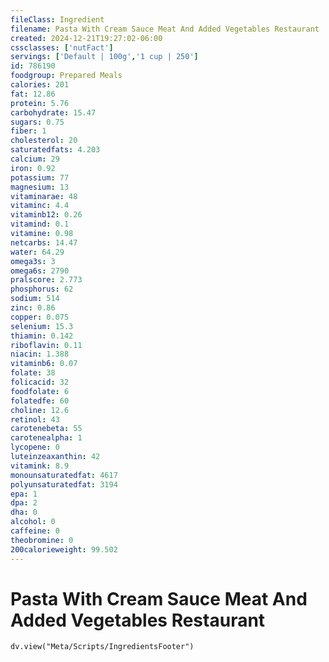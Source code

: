 ```yaml
---
fileClass: Ingredient
filename: Pasta With Cream Sauce Meat And Added Vegetables Restaurant
created: 2024-12-21T19:27:02-06:00
cssclasses: ['nutFact']
servings: ['Default | 100g','1 cup | 250']
id: 786190
foodgroup: Prepared Meals
calories: 201
fat: 12.86
protein: 5.76
carbohydrate: 15.47
sugars: 0.75
fiber: 1
cholesterol: 20
saturatedfats: 4.203
calcium: 29
iron: 0.92
potassium: 77
magnesium: 13
vitaminarae: 48
vitaminc: 4.4
vitaminb12: 0.26
vitamind: 0.1
vitamine: 0.98
netcarbs: 14.47
water: 64.29
omega3s: 3
omega6s: 2790
pralscore: 2.773
phosphorus: 62
sodium: 514
zinc: 0.86
copper: 0.075
selenium: 15.3
thiamin: 0.142
riboflavin: 0.11
niacin: 1.388
vitaminb6: 0.07
folate: 38
folicacid: 32
foodfolate: 6
folatedfe: 60
choline: 12.6
retinol: 43
carotenebeta: 55
carotenealpha: 1
lycopene: 0
luteinzeaxanthin: 42
vitamink: 8.9
monounsaturatedfat: 4617
polyunsaturatedfat: 3194
epa: 1
dpa: 2
dha: 0
alcohol: 0
caffeine: 0
theobromine: 0
200calorieweight: 99.502
---
```


# Pasta With Cream Sauce Meat And Added Vegetables Restaurant

```dataviewjs
dv.view("Meta/Scripts/IngredientsFooter")
```